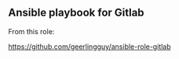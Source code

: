 ## Ansible playbook for Gitlab 

From this role:

https://github.com/geerlingguy/ansible-role-gitlab